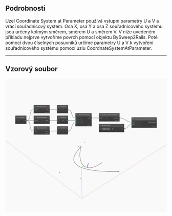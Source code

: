## Podrobnosti
Uzel Coordinate System at Parameter používá vstupní parametry U a V a vrací souřadnicový systém. Osa X, osa Y a osa Z souřadnicového systému jsou určeny kolmým směrem, směrem U a směrem V. V níže uvedeném příkladu nejprve vytvoříme povrch pomocí objektu BySweep2Rails. Poté pomocí dvou číselných posuvníků určíme parametry U a V k vytvoření souřadnicového systému pomocí uzlu CoordnateSystemAtParameter.
___
## Vzorový soubor

![CoordinateSystemAtParameter](./Autodesk.DesignScript.Geometry.Curve.CoordinateSystemAtParameter_img.jpg)

